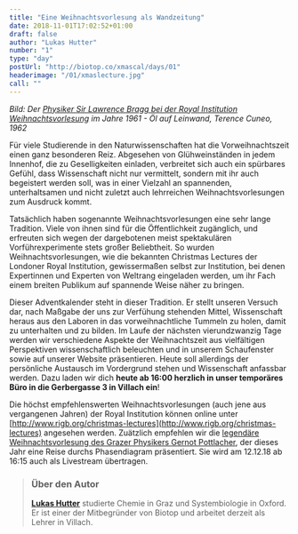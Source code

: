 ```yaml
---
title: "Eine Weihnachtsvorlesung als Wandzeitung"
date: 2018-11-01T17:02:52+01:00
draft: false
author: "Lukas Hutter"
number: "1"
type: "day"
postUrl: "http://biotop.co/xmascal/days/01"
headerimage: "/01/xmaslecture.jpg"
call: ""
---
```

*Bild: Der [Physiker Sir Lawrence Bragg bei der Royal Institution Weihnachtsvorlesung](https://www.thinglink.com/scene/459318726211141635?buttonSource=viewLimits) im Jahre 1961 - Öl auf Leinwand, Terence Cuneo, 1962*

Für viele Studierende in den Naturwissenschaften hat die Vorweihnachtszeit einen ganz besonderen Reiz. Abgesehen von Glühweinständen in jedem Innenhof, die zu Geselligkeiten einladen, verbreitet sich auch ein spürbares Gefühl, dass Wissenschaft nicht nur vermittelt, sondern mit ihr auch begeistert werden soll, was in einer Vielzahl an spannenden, unterhaltsamen und nicht zuletzt auch lehrreichen Weihnachtsvorlesungen zum Ausdruck kommt.

Tatsächlich haben sogenannte Weihnachtsvorlesungen eine sehr lange Tradition. Viele von ihnen sind für die Öffentlichkeit zugänglich, und erfreuten sich wegen der dargebotenen meist spektakulären Vorführexperimente stets großer Beliebtheit. So wurden Weihnachtsvorlesungen, wie die bekannten Christmas Lectures der Londoner Royal Institution, gewissermaßen selbst zur Institution, bei denen Expertinnen und Experten von Weltrang eingeladen werden, um ihr Fach einem breiten Publikum auf spannende Weise näher zu bringen.

Dieser Adventkalender steht in dieser Tradition. Er stellt unseren Versuch dar, nach Maßgabe der uns zur Verfühung stehenden Mittel, Wissenschaft heraus aus den Laboren in das vorweihnachtliche Tummeln zu holen, damit zu unterhalten und zu bilden. Im Laufe der nächsten vierundzwanzig Tage werden wir verschiedene Aspekte der Weihnachtszeit aus vielfältigen Perspektiven wissenschaftlich beleuchten und in unserem Schaufenster sowie auf unserer Website präsentieren. Heute soll allerdings der persönliche Austausch im Vordergrund stehen und Wissenschaft anfassbar werden. Dazu laden wir dich **heute ab 16:00 herzlich in unser temporäres Büro in die Gerbergasse 3 in Villach ein**!

Die höchst empfehlenswerten Weihnachtsvorlesungen (auch jene aus vergangenen Jahren) der Royal Institution können online unter [http://www.rigb.org/christmas-lectures](http://www.rigb.org/christmas-lectures) angesehen werden. Zuätzlich empfehlen wir die [legendäre Weihnachtsvorlesung des Grazer Physikers Gernot Pottlacher](https://www.facebook.com/events/207325456862661/?active_tab=about), der dieses Jahr eine Reise durchs Phasendiagram präsentiert. Sie wird am 12.12.18 ab 16:15 auch als Livestream übertragen.
<!--more-->

> ### Über den Autor
>**[Lukas Hutter](http://biotop.co/en/person/lukas-hutter/)** studierte Chemie in Graz und Systembiologie in Oxford. Er ist einer der Mitbegründer von Biotop und arbeitet derzeit als Lehrer in Villach.

